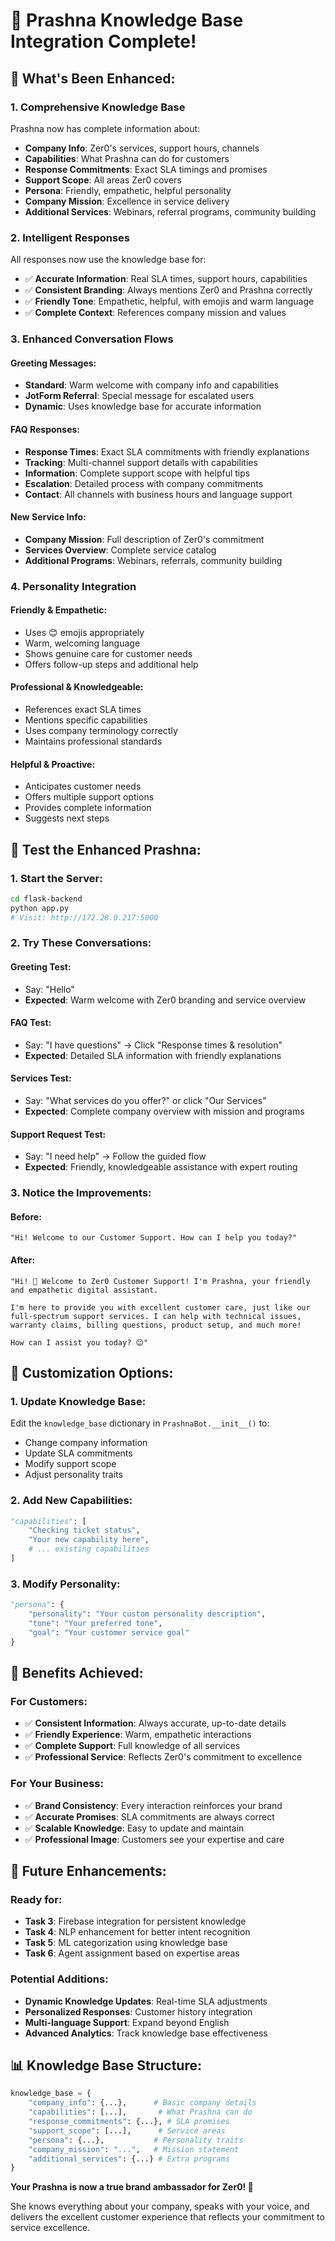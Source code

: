 # 🧠 Prashna Knowledge Base Integration Complete!

## 🎯 **What's Been Enhanced:**

### **1. Comprehensive Knowledge Base**
Prashna now has complete information about:
- **Company Info**: Zer0's services, support hours, channels
- **Capabilities**: What Prashna can do for customers
- **Response Commitments**: Exact SLA timings and promises
- **Support Scope**: All areas Zer0 covers
- **Persona**: Friendly, empathetic, helpful personality
- **Company Mission**: Excellence in service delivery
- **Additional Services**: Webinars, referral programs, community building

### **2. Intelligent Responses**
All responses now use the knowledge base for:
- ✅ **Accurate Information**: Real SLA times, support hours, capabilities
- ✅ **Consistent Branding**: Always mentions Zer0 and Prashna correctly
- ✅ **Friendly Tone**: Empathetic, helpful, with emojis and warm language
- ✅ **Complete Context**: References company mission and values

### **3. Enhanced Conversation Flows**

#### **Greeting Messages:**
- **Standard**: Warm welcome with company info and capabilities
- **JotForm Referral**: Special message for escalated users
- **Dynamic**: Uses knowledge base for accurate information

#### **FAQ Responses:**
- **Response Times**: Exact SLA commitments with friendly explanations
- **Tracking**: Multi-channel support details with capabilities
- **Information**: Complete support scope with helpful tips
- **Escalation**: Detailed process with company commitments
- **Contact**: All channels with business hours and language support

#### **New Service Info:**
- **Company Mission**: Full description of Zer0's commitment
- **Services Overview**: Complete service catalog
- **Additional Programs**: Webinars, referrals, community building

### **4. Personality Integration**

#### **Friendly & Empathetic:**
- Uses 😊 emojis appropriately
- Warm, welcoming language
- Shows genuine care for customer needs
- Offers follow-up steps and additional help

#### **Professional & Knowledgeable:**
- References exact SLA times
- Mentions specific capabilities
- Uses company terminology correctly
- Maintains professional standards

#### **Helpful & Proactive:**
- Anticipates customer needs
- Offers multiple support options
- Provides complete information
- Suggests next steps

## 🧪 **Test the Enhanced Prashna:**

### **1. Start the Server:**
```bash
cd flask-backend
python app.py
# Visit: http://172.28.0.217:5000
```

### **2. Try These Conversations:**

#### **Greeting Test:**
- Say: "Hello"
- **Expected**: Warm welcome with Zer0 branding and service overview

#### **FAQ Test:**
- Say: "I have questions" → Click "Response times & resolution"
- **Expected**: Detailed SLA information with friendly explanations

#### **Services Test:**
- Say: "What services do you offer?" or click "Our Services"
- **Expected**: Complete company overview with mission and programs

#### **Support Request Test:**
- Say: "I need help" → Follow the guided flow
- **Expected**: Friendly, knowledgeable assistance with expert routing

### **3. Notice the Improvements:**

#### **Before:**
```
"Hi! Welcome to our Customer Support. How can I help you today?"
```

#### **After:**
```
"Hi! 👋 Welcome to Zer0 Customer Support! I'm Prashna, your friendly and empathetic digital assistant.

I'm here to provide you with excellent customer care, just like our full-spectrum support services. I can help with technical issues, warranty claims, billing questions, product setup, and much more!

How can I assist you today? 😊"
```

## 🎨 **Customization Options:**

### **1. Update Knowledge Base:**
Edit the `knowledge_base` dictionary in `PrashnaBot.__init__()` to:
- Change company information
- Update SLA commitments
- Modify support scope
- Adjust personality traits

### **2. Add New Capabilities:**
```python
"capabilities": [
    "Checking ticket status",
    "Your new capability here",
    # ... existing capabilities
]
```

### **3. Modify Personality:**
```python
"persona": {
    "personality": "Your custom personality description",
    "tone": "Your preferred tone",
    "goal": "Your customer service goal"
}
```

## 🚀 **Benefits Achieved:**

### **For Customers:**
- ✅ **Consistent Information**: Always accurate, up-to-date details
- ✅ **Friendly Experience**: Warm, empathetic interactions
- ✅ **Complete Support**: Full knowledge of all services
- ✅ **Professional Service**: Reflects Zer0's commitment to excellence

### **For Your Business:**
- ✅ **Brand Consistency**: Every interaction reinforces your brand
- ✅ **Accurate Promises**: SLA commitments are always correct
- ✅ **Scalable Knowledge**: Easy to update and maintain
- ✅ **Professional Image**: Customers see your expertise and care

## 🔄 **Future Enhancements:**

### **Ready for:**
- **Task 3**: Firebase integration for persistent knowledge
- **Task 4**: NLP enhancement for better intent recognition
- **Task 5**: ML categorization using knowledge base
- **Task 6**: Agent assignment based on expertise areas

### **Potential Additions:**
- **Dynamic Knowledge Updates**: Real-time SLA adjustments
- **Personalized Responses**: Customer history integration
- **Multi-language Support**: Expand beyond English
- **Advanced Analytics**: Track knowledge base effectiveness

## 📊 **Knowledge Base Structure:**

```python
knowledge_base = {
    "company_info": {...},      # Basic company details
    "capabilities": [...],       # What Prashna can do
    "response_commitments": {...}, # SLA promises
    "support_scope": [...],      # Service areas
    "persona": {...},           # Personality traits
    "company_mission": "...",   # Mission statement
    "additional_services": {...} # Extra programs
}
```

**Your Prashna is now a true brand ambassador for Zer0! 🌟**

She knows everything about your company, speaks with your voice, and delivers the excellent customer experience that reflects your commitment to service excellence.